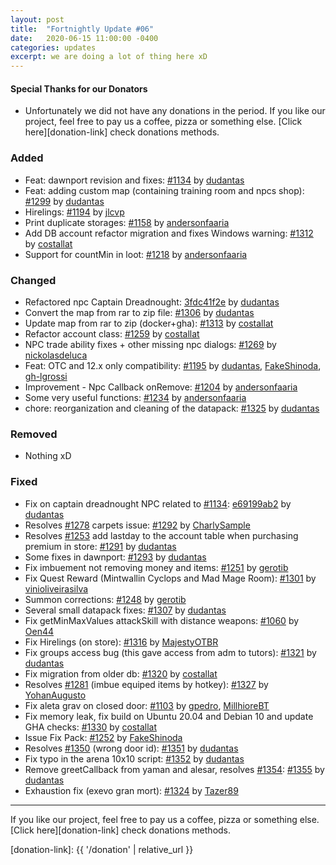 ```yaml
---
layout: post
title:  "Fortnightly Update #06"
date:   2020-06-15 11:00:00 -0400
categories: updates
excerpt: we are doing a lot of thing here xD
---
```


#### Special Thanks for our Donators
- Unfortunately we did not have any donations in the period. If you like our project, feel free to pay us a coffee, pizza or something else. [Click here][donation-link] check donations methods.

### Added
- Feat: dawnport revision and fixes: [#1134][pr-1134] by [dudantas][gh-dudantas]
- Feat: adding custom map (containing training room and npcs shop): [#1299][pr-1299] by [dudantas][gh-dudantas]
- Hirelings: [#1194][pr-1194] by [jlcvp][gh-jlcvp]
- Print duplicate storages: [#1158][pr-1158] by [andersonfaaria][gh-andersonfaaria]
- Add DB account refactor migration and fixes Windows warning: [#1312][pr-1312] by [costallat][gh-costallat]
- Support for countMin in loot: [#1218][pr-1218] by [andersonfaaria][gh-andersonfaaria]


### Changed
- Refactored npc Captain Dreadnought: [3fdc41f2e][commit-3fdc41f2e] by [dudantas][gh-dudantas]
- Convert the map from rar to zip file: [#1306][pr-1306] by [dudantas][gh-dudantas]
- Update map from rar to zip (docker+gha): [#1313][pr-1313] by [costallat][gh-costallat]
- Refactor account class: [#1259][pr-1259] by [costallat][gh-costallat]
- NPC trade ability fixes + other missing npc dialogs: [#1269][pr-1269] by [nickolasdeluca][gh-nickolasdeluca]
- Feat: OTC and 12.x only compatibility: [#1195][pr-1195] by [dudantas][gh-dudantas], [FakeShinoda][gh-FakeShinoda], [gh-lgrossi][gh-lgrossi]
- Improvement - Npc Callback onRemove: [#1204][pr-1204] by [andersonfaaria][gh-andersonfaaria]
- Some very useful functions: [#1234][pr-1234] by [andersonfaaria][gh-andersonfaaria]
- chore: reorganization and cleaning of the datapack: [#1325][pr-1325] by [dudantas][gh-dudantas]


### Removed
- Nothing xD

### Fixed
- Fix on captain dreadnought NPC related to [#1134][pr-1134]: [e69199ab2][commit-e69199ab2] by [dudantas][gh-dudantas]
- Resolves [#1278][issue-1278] carpets issue: [#1292][pr-1292] by [CharlySample][gh-CharlySample]
- Resolves [#1253][issue-1253] add lastday to the account table when purchasing premium in store: [#1291][pr-1291] by [dudantas][gh-dudantas]
- Some fixes in dawnport: [#1293][pr-1293] by [dudantas][gh-dudantas]
- Fix imbuement not removing money and items: [#1251][pr-1251] by [gerotib][gh-gerotib]
- Fix Quest Reward (Mintwallin Cyclops and Mad Mage Room): [#1301][pr-1301] by [vinioliveirasilva][gh-vinioliveirasilva]
- Summon corrections: [#1248][pr-1248] by [gerotib][gh-gerotib]
- Several small datapack fixes: [#1307][pr-1307] by [dudantas][gh-dudantas]
- Fix getMinMaxValues attackSkill with distance weapons: [#1060][pr-1060] by [Oen44][gh-Oen44]
- Fix Hirelings (on store): [#1316][pr-1316] by [MajestyOTBR][gh-MajestyOTBR]
- Fix groups access bug (this gave access from adm to tutors): [#1321][pr-1321] by [dudantas][gh-dudantas]
- Fix migration from older db: [#1320][pr-1320] by [costallat][gh-costallat]
- Resolves [#1281][issue-1281] (imbue equiped items by hotkey): [#1327][pr-1327] by [YohanAugusto][gh-YohanAugusto]
- Fix aleta grav on closed door: [#1103][pr-1103] by [gpedro][gh-gpedro], [MillhioreBT][gh-MillhioreBT]
- Fix memory leak, fix build on Ubuntu 20.04 and Debian 10 and update GHA checks: [#1330][pr-1330] by [costallat][gh-costallat]
- Issue Fix Pack: [#1252][pr-1252] by [FakeShinoda][gh-FakeShinoda]
- Resolves [#1350][issue-1350] (wrong door id): [#1351][pr-1351] by [dudantas][gh-dudantas]
- Fix typo in the arena 10x10 script: [#1352][pr-1352] by [dudantas][gh-dudantas]
- Remove greetCallback from yaman and alesar, resolves [#1354][issue-1354]: [#1355][pr-1355] by [dudantas][gh-dudantas]
- Exhaustion fix (exevo gran mort): [#1324][pr-1324] by [Tazer89][gh-Tazer89]

---

If you like our project, feel free to pay us a coffee, pizza or something else. [Click here][donation-link] check donations methods.

[donation-link]: {{ '/donation' | relative_url }}

[commit-e69199ab2]: https://github.com/opentibiabr/otservbr-global/commit/e69199ab2
[commit-3fdc41f2e]: https://github.com/opentibiabr/otservbr-global/commit/3fdc41f2e

[pr-1060]: https://github.com/opentibiabr/otservbr-global/pull/1060
[pr-1103]: https://github.com/opentibiabr/otservbr-global/pull/1103
[pr-1134]: https://github.com/opentibiabr/otservbr-global/pull/1134
[pr-1158]: https://github.com/opentibiabr/otservbr-global/pull/1158
[pr-1194]: https://github.com/opentibiabr/otservbr-global/pull/1194
[pr-1195]: https://github.com/opentibiabr/otservbr-global/pull/1195
[pr-1204]: https://github.com/opentibiabr/otservbr-global/pull/1204
[pr-1218]: https://github.com/opentibiabr/otservbr-global/pull/1218
[pr-1234]: https://github.com/opentibiabr/otservbr-global/pull/1234
[pr-1248]: https://github.com/opentibiabr/otservbr-global/pull/1248
[pr-1251]: https://github.com/opentibiabr/otservbr-global/pull/1251
[pr-1252]: https://github.com/opentibiabr/otservbr-global/pull/1252
[pr-1259]: https://github.com/opentibiabr/otservbr-global/pull/1259
[pr-1269]: https://github.com/opentibiabr/otservbr-global/pull/1269
[pr-1291]: https://github.com/opentibiabr/otservbr-global/pull/1291
[pr-1292]: https://github.com/opentibiabr/otservbr-global/pull/1292
[pr-1293]: https://github.com/opentibiabr/otservbr-global/pull/1293
[pr-1299]: https://github.com/opentibiabr/otservbr-global/pull/1299
[pr-1301]: https://github.com/opentibiabr/otservbr-global/pull/1301
[pr-1306]: https://github.com/opentibiabr/otservbr-global/pull/1306
[pr-1307]: https://github.com/opentibiabr/otservbr-global/pull/1307
[pr-1312]: https://github.com/opentibiabr/otservbr-global/pull/1312
[pr-1313]: https://github.com/opentibiabr/otservbr-global/pull/1313
[pr-1316]: https://github.com/opentibiabr/otservbr-global/pull/1316
[pr-1320]: https://github.com/opentibiabr/otservbr-global/pull/1320
[pr-1321]: https://github.com/opentibiabr/otservbr-global/pull/1321
[pr-1324]: https://github.com/opentibiabr/otservbr-global/pull/1324
[pr-1325]: https://github.com/opentibiabr/otservbr-global/pull/1325
[pr-1327]: https://github.com/opentibiabr/otservbr-global/pull/1327
[pr-1330]: https://github.com/opentibiabr/otservbr-global/pull/1330
[pr-1351]: https://github.com/opentibiabr/otservbr-global/pull/1351
[pr-1352]: https://github.com/opentibiabr/otservbr-global/pull/1352
[pr-1355]: https://github.com/opentibiabr/otservbr-global/pull/1355

[issue-1278]: https://github.com/opentibiabr/otservbr-global/issues/1278
[issue-1253]: https://github.com/opentibiabr/otservbr-global/issues/1253
[issue-1281]: https://github.com/opentibiabr/otservbr-global/issues/1281
[issue-1350]: https://github.com/opentibiabr/otservbr-global/issues/1350
[issue-1354]: https://github.com/opentibiabr/otservbr-global/issues/1354

[gh-dudantas]: https://github.com/dudantas
[gh-CharlySample]: https://github.com/CharlySample
[gh-costallat]: https://github.com/costallat
[gh-gerotib]: https://github.com/gerotib
[gh-nickolasdeluca]: https://github.com/nickolasdeluca
[gh-vinioliveirasilva]: https://github.com/vinioliveirasilva
[gh-Oen44]: https://github.com/Oen44
[gh-jlcvp]: https://github.com/jlcvp
[gh-andersonfaaria]: https://github.com/andersonfaaria
[gh-MajestyOTBR]: https://github.com/MajestyOTBR
[gh-YohanAugusto]: https://github.com/YohanAugusto
[gh-MillhioreBT]: https://github.com/MillhioreBT
[gh-Tazer89]: https://github.com/Tazer89
[gh-FakeShinoda]: https://github.com/FakeShinoda
[gh-lgrossi]: https://github.com/lgrossi
[gh-gpedro]: https://github.com/gpedro
